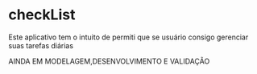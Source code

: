 # checkList

Este aplicativo tem o intuito de permiti que se usuário consigo gerenciar suas tarefas diárias

AINDA EM MODELAGEM,DESENVOLVIMENTO E VALIDAÇÃO
